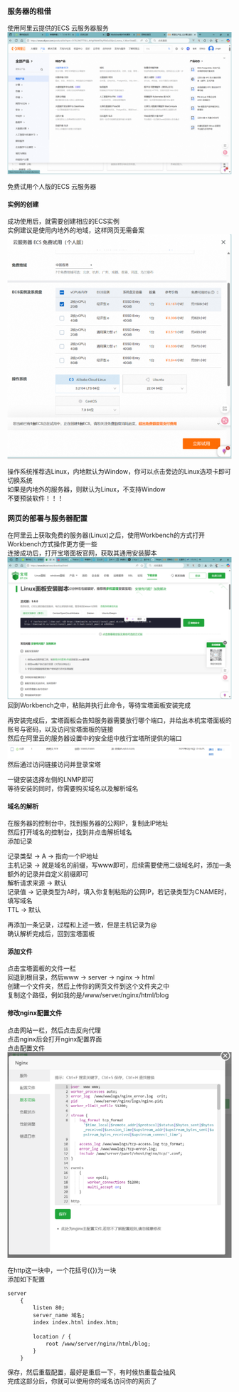 ### 服务器的租借
使用阿里云提供的ECS 云服务器服务  
![ECS](./操作流程图例/ECS.png)

免费试用个人版的ECS 云服务器  

#### 实例的创建
成功使用后，就需要创建相应的ECS实例  
实例建议是使用内地外的地域，这样网页无需备案  
![](./操作流程图例/实例的创建.png)

操作系统推荐选Linux，内地默认为Window，你可以点击旁边的Linux选项卡即可切换系统  
如果是内地外的服务器，则默认为Linux，不支持Window  
不要预装软件！！！  

### 网页的部署与服务器配置
在阿里云上获取免费的服务器(Linux)之后，使用Workbench的方式打开  
Workbench方式操作更方便一些  
连接成功后，打开宝塔面板官网，获取其通用安装脚本  
![获取其通用安装脚本](./操作流程图例/获取其通用安装脚本.png)
回到Workbench之中，粘贴并执行此命令，等待宝塔面板安装完成  

再安装完成后，宝塔面板会告知服务器需要放行哪个端口，并给出本机宝塔面板的账号与密码，以及访问宝塔面板的链接  
然后在阿里云的服务器设置中的安全组中放行宝塔所提供的端口  
![](./操作流程图例/放行.png)
然后通过访问链接访问并登录宝塔  

一键安装选择左侧的LNMP即可  
等待安装的同时，你需要购买域名以及解析域名

#### 域名的解析
在服务器的控制台中，找到服务器的公网IP，复制此IP地址  
然后打开域名的控制台，找到并点击解析域名  
添加记录  

记录类型  ->  A  ->  指向一个IP地址  
主机记录  ->  就是域名的前缀，写www即可，后续需要使用二级域名时，添加一条额外的记录并自定义前缀即可  
解析请求来源  ->  默认  
记录值  ->  记录类型为A时，填入你复制粘贴的公网IP，若记录类型为CNAME时，填写域名    
TTL  ->  默认  

再添加一条记录，过程和上述一致，但是主机记录为@  
确认解析完成后，回到宝塔面板  

#### 添加文件
点击宝塔面板的文件一栏  
回退到根目录，然后www -> server -> nginx -> html  
创建一个文件夹，然后上传你的网页文件到这个文件夹之中  
复制这个路径，例如我的是/www/server/nginx/html/blog  

#### 修改nginx配置文件
点击网站一栏，然后点击反向代理  
点击nginx后会打开nginx配置界面  
点击配置文件  
![](./操作流程图例/配置文件.png)

在http这一块中，一个花括号({})为一块  
添加如下配置  
```nginx
server
    {
        listen 80;
        server_name 域名;
        index index.html index.htm;

        location / {
            root /www/server/nginx/html/blog;
        }
    }
```
保存，然后重载配置，最好是重启一下，有时候热重载会抽风  
完成这部分后，你就可以使用你的域名访问你的网页了  